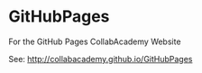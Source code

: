 # GitHubPages
For the GitHub Pages CollabAcademy Website

See: http://collabacademy.github.io/GitHubPages
